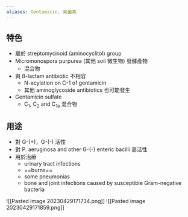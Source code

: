 ```yaml
---
aliases: Gentamicin, 紫菌素
---
```

## 特色
- 屬於 streptomycinoid (aminocyclitol) group
- Micromonospora purpurea (其他 soil 微生物) 發酵產物
	- 混合物
- 與 ß-lactam antibiotic 不相容
	- N-acylation on C-1 of gentamicin
	- 其他 aminoglycoside antibiotics 也可能發生
- Gentamicin sulfate
	- C<sub>1</sub>, C<sub>2</sub> and C<sub>1a</sub> 混合物

## 用途
- 對 G-(+)，G-(-) 活性
- 對 P. aeruginosa and other G-(-) enteric bacilli 高活性
- 用於治療
	- urinary tract infections
	- ==burns==
	- some pneumonias
	- bone and joint infections caused by susceptible Gram-negative bacteria


![[Pasted image 20230429171734.png]]
![[Pasted image 20230429171859.png]]